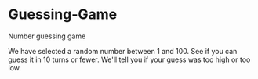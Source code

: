 # Guessing-Game

Number guessing game

We have selected a random number between 1 and 100. 
See if you can guess it in 10 turns or fewer. 
We'll tell you if your guess was too high or too low.
